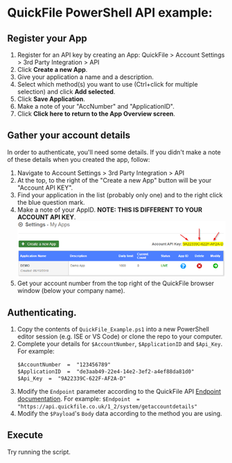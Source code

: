 # QuickFile PowerShell API example:

  
## Register your App
1. Register for an API key by creating an App: QuickFile > Account Settings > 3rd Party Integration > API
2. Click **Create a new App**.
3. Give your application a name and a description.
4. Select which method(s) you want to use (Ctrl+click for multiple selection) and click **Add selected**.
5. Click **Save Application**.
6. Make a note of your "AccNumber" and "ApplicationID".
7. Click **Click here to return to the App Overview screen**.

## Gather your account details
In order to authenticate, you'll need some details. If you didn't make a note of these details when you created the app, follow:
1. Navigate to Account Settings > 3rd Party Integration > API
2. At the top, to the right of the "Create a new App" button will be your "Account API KEY".
3. Find your application in the list (probably only one) and to the right click the blue question mark.
4. Make a note of your AppID. **NOTE: THIS IS DIFFERENT TO YOUR ACCOUNT API KEY**.
     ![API KEY](https://github.com/arcotek-ltd/quickfile_api/blob/master/images/API_KEY.png)
5. Get your account number from the top right of the QuickFile browser window (below your company name).

## Authenticating.
1. Copy the contents of `QuickFile_Example.ps1` into a new PowerShell editor session (e.g. ISE or VS Code) or clone the repo to your computer.
2. Complete your details for `$AccountNumber`, `$ApplicationID` and `$Api_Key`. 
      For example:
      ```
      $AccountNumber  =  "123456789"
      $ApplicationID  =  "de3aab49-22e4-14e2-3ef2-a4ef88da81d0"
      $Api_Key  =  "9A22339C-622F-AF2A-D"
      ```
3.  Modify the `Endpoint` parameter according to the QuickFile API [Endpoint documentation][1].
    For example: `$Endpoint  =  "https://api.quickfile.co.uk/1_2/system/getaccountdetails"`
4. Modify the `$Payload`'s `Body` data according to the method you are using.

## Execute
Try running the script.


[1]: https://api.quickfile.co.uk/#2